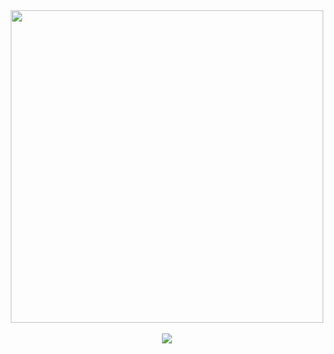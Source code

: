   <div align="center">

<img src="https://files.catbox.moe/m1cwid.png" width="500">
<br></br><img src="https://komarev.com/ghpvc/?username=dallydaleon&label=CATHYS+CLEARED&color=DA34DC&base=1000000&style=plastic">
